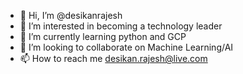 - 👋 Hi, I’m @desikanrajesh
- 👀 I’m interested in becoming a technology leader
- 🌱 I’m currently learning python and GCP
- 💞️ I’m looking to collaborate on Machine Learning/AI
- 📫 How to reach me desikan.rajesh@live.com

<!---
desikanrajesh/desikanrajesh is a ✨ special ✨ repository because its `README.md` (this file) appears on your GitHub profile.
You can click the Preview link to take a look at your changes.
--->
